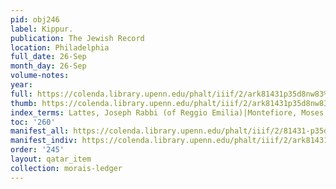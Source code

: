 ```yaml
---
pid: obj246
label: Kippur.
publication: The Jewish Record
location: Philadelphia
full_date: 26-Sep
month_day: 26-Sep
volume-notes:
year:
full: https://colenda.library.upenn.edu/phalt/iiif/2/ark81431p35d8nw83%2FSHA256E-s7486627--4872c8ff975a63a3062d39d1546f4b381fa76b95c2c4fe8429eb6edc3fc7e636.jpeg/full/3500,/0/default.jpg
thumb: https://colenda.library.upenn.edu/phalt/iiif/2/ark81431p35d8nw83%2FSHA256E-s7486627--4872c8ff975a63a3062d39d1546f4b381fa76b95c2c4fe8429eb6edc3fc7e636.jpeg/full/!200,200/0/default.jpg
index_terms: Lattes, Joseph Rabbi (of Reggio Emilia)|Montefiore, Moses
toc: '260'
manifest_all: https://colenda.library.upenn.edu/phalt/iiif/2/81431-p35d8nw83/manifest
manifest_indiv: https://colenda.library.upenn.edu/phalt/iiif/2/ark81431p35d8nw83%2FSHA256E-s7486627--4872c8ff975a63a3062d39d1546f4b381fa76b95c2c4fe8429eb6edc3fc7e636.jpeg
order: '245'
layout: qatar_item
collection: morais-ledger
---
```


